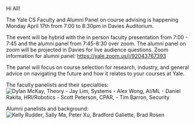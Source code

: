 Hi All!

The Yale CS Faculty and Alumni Panel on course advising is happening Monday April 17th from 7:00 to 8:30pm in Davies Auditorium.

The event will be hybrid with the in person faculty presentation from 7:00 - 7:45 and the alumni panel from 7:45-8:30 over zoom. The alumni panel on zoom will be projected in Davies for live audience questions. Zoom information for alumni panel: https://yale.zoom.us/j/92043767393

The panel will focus on course selection for research, industry, and general advice on navigating the future and how it relates to your courses at Yale. 

The faculty panelists and their specialties:
![Dylan McKay, Theory - Jay Lim, Systems - Alex Wong, AI/ML - Daniel Rakita, HRI/Robotics - Scott Peterson,	CPAR, - Tim Barron, Security](assets/img/2023-04-17%2013_12_40-cs-dsac-website_2023-04-17-alumni-faculty-panel.md%20at%20gh-pages%20·%20Redorhcs_cs-dsa.png)

Alumni panelists and background: 
![Kelly Rudder, Sally Ma, Peter Xu, Bradford Galiette, Brad Rosen](assets/img/2023-04-17%2013_13_07-cs-dsac-website_2023-04-17-alumni-faculty-panel.md%20at%20gh-pages%20·%20Redorhcs_cs-dsa.png)
